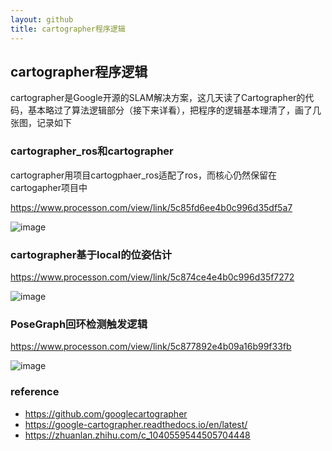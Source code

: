 ```yaml
---
layout: github
title: cartographer程序逻辑
---
```

## cartographer程序逻辑

cartographer是Google开源的SLAM解决方案，这几天读了Cartographer的代码，基本略过了算法逻辑部分（接下来详看），把程序的逻辑基本理清了，画了几张图，记录如下

### cartographer_ros和cartographer

cartographer用项目cartogphaer_ros适配了ros，而核心仍然保留在cartogapher项目中

https://www.processon.com/view/link/5c85fd6ee4b0c996d35df5a7

![image](http://www.luolei.site/source/images/cartograhper_ros.svg)

### cartographer基于local的位姿估计

https://www.processon.com/view/link/5c874ce4e4b0c996d35f7272

![image](http://www.luolei.site/source/images/cartographer-local.svg)


### PoseGraph回环检测触发逻辑

https://www.processon.com/view/link/5c877892e4b09a16b99f33fb

![image](http://www.luolei.site/source/images/cartographer-graph.svg)


### reference

+ https://github.com/googlecartographer
+ https://google-cartographer.readthedocs.io/en/latest/
+ https://zhuanlan.zhihu.com/c_1040559544505704448
